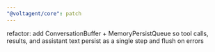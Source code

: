 ```yaml
---
"@voltagent/core": patch
---
```


refactor: add ConversationBuffer + MemoryPersistQueue so tool calls, results, and assistant text persist as a single step and flush on errors
